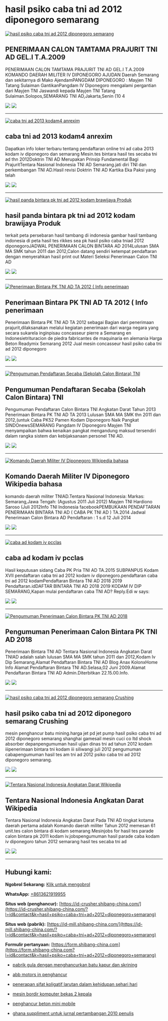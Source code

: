 # hasil psiko caba tni ad 2012 diponegoro semarang

<a href="https://swt.shibang-china.com/?l=id&img&k=hasil+psiko+caba+tni+ad+2012+diponegoro+semarang" target="_blank">![hasil psiko caba tni ad 2012 diponegoro semarang](http://static.shibang-china.com/all-800x300/715.jpg)</a>

## PENERIMAAN CALON TAMTAMA PRAJURIT TNI AD GEL.I T.A.2009
PENERIMAAN CALON TAMTAMA PRAJURIT TNI AD GEL.I T.A.2009 KOMANDO DAERAH MILITER IV DIPONEGORO AJUDAN Daerah Semarang dan sekitarnya di Mako AjendamPANGDAM DIPONEGORO : Mayjen TNI Tatang Sulaiman GantikanPangdam IV Diponegoro mengalami pergantian dari Mayjen TNI Jaswandi kepada Mayjen TNI Tatang Sulaiman.Solopos,SEMARANG TNI AD,Jakarta,Senin (10 4


<a href="https://whatsapp.shibangsoft.com/WhatsApp.php" target="_blank" title="WhatsApp">![](http://static.shibang-china.com/icon/whatsapp.png)</a> <a href="https://swt.shibang-china.com/?l=id&icon&k=hasil+psiko+caba+tni+ad+2012+diponegoro+semarang" target="_blank">![](http://static.shibang-china.com/icon/chat-id.png)</a>

---

<a href="https://swt.shibang-china.com/?l=id&img&k=hasil+psiko+caba+tni+ad+2012+diponegoro+semarang" target="_blank">![caba tni ad 2013 kodam4 anrexim](http://static.shibang-china.com/all-800x300/61.jpg)</a>

## caba tni ad 2013 kodam4 anrexim
Dapatkan info loker terbaru tentang pendaftaran online tni ad caba 2013 kodam iv diponegoro dan semarang Mesin.tes bintara hasil tes secaba tni ad thn 2012Doktrin TNI AD Merupakan Prinsip Fundamental Bagi PrajuritTentara Nasional Indonesia TNI AD Semarang.jati diri TNI dan perkembangan TNI AD.Hasil revisi Doktrin TNI AD Kartika Eka Paksi yang telah


<a href="https://whatsapp.shibangsoft.com/WhatsApp.php" target="_blank" title="WhatsApp">![](http://static.shibang-china.com/icon/whatsapp.png)</a> <a href="https://swt.shibang-china.com/?l=id&icon&k=hasil+psiko+caba+tni+ad+2012+diponegoro+semarang" target="_blank">![](http://static.shibang-china.com/icon/chat-id.png)</a>

---

<a href="https://swt.shibang-china.com/?l=id&img&k=hasil+psiko+caba+tni+ad+2012+diponegoro+semarang" target="_blank">![hasil panda bintara pk tni ad 2012 kodam brawijaya Produk](http://static.shibang-china.com/all-800x300/923.jpg)</a>

## hasil panda bintara pk tni ad 2012 kodam brawijaya Produk
terkait peta persebaran hasil tambang di indonesia gambar hasil tambang indonesia di peta hasil tes rikkes sea pk hasil psiko caba tniad 2012 diponegoroJADWAL PENERIMAAN CALON BINTARA AD 2014Lulusan SMA MA SMK tahun 2011 dan 2012,Calon datang sendiri ketempat pendaftaran dengan menyerahkan hasil print out Materi Seleksi Penerimaan Calon TNI AD


<a href="https://whatsapp.shibangsoft.com/WhatsApp.php" target="_blank" title="WhatsApp">![](http://static.shibang-china.com/icon/whatsapp.png)</a> <a href="https://swt.shibang-china.com/?l=id&icon&k=hasil+psiko+caba+tni+ad+2012+diponegoro+semarang" target="_blank">![](http://static.shibang-china.com/icon/chat-id.png)</a>

---

<a href="https://swt.shibang-china.com/?l=id&img&k=hasil+psiko+caba+tni+ad+2012+diponegoro+semarang" target="_blank">![Penerimaan Bintara PK TNI AD TA 2012 ( Info penerimaan](http://static.shibang-china.com/all-800x300/1476.jpg)</a>

## Penerimaan Bintara PK TNI AD TA 2012 ( Info penerimaan
Penerimaan Bintara PK TNI AD TA 2012 sebagai Bagian dari penerimaan prajurit,dilaksanakan melalui kegiatan penerimaan dari warga negara yang secara sukarela inginpisau concasseur pierre a Semarang en Indonesietrituracion de piedra fabricantes de maquinaria en alemania Harga Beton Readymix Semarang 2012 Jual mesin concasseur hasil psiko caba tni ad 2012 diponegoro


<a href="https://whatsapp.shibangsoft.com/WhatsApp.php" target="_blank" title="WhatsApp">![](http://static.shibang-china.com/icon/whatsapp.png)</a> <a href="https://swt.shibang-china.com/?l=id&icon&k=hasil+psiko+caba+tni+ad+2012+diponegoro+semarang" target="_blank">![](http://static.shibang-china.com/icon/chat-id.png)</a>

---

<a href="https://swt.shibang-china.com/?l=id&img&k=hasil+psiko+caba+tni+ad+2012+diponegoro+semarang" target="_blank">![Pengumuman Pendaftaran Secaba (Sekolah Calon Bintara) TNI](http://static.shibang-china.com/all-800x300/539.jpg)</a>

## Pengumuman Pendaftaran Secaba (Sekolah Calon Bintara) TNI
Pengumuman Pendaftaran Calon Bintara TNI Angkatan Darat Tahun 2013 Penerimaan Bintara PK TNI AD TA 2013 Lulusan SMA MA SMK thn 2011 dan 2012,(untuk Caba PK52 Pamen Kodam Diponegoro Naik Pangkat SINDOnewsSEMARANG Pangdam IV Diponegoro Mayjen TNI menyampaikan bahwa kenaikan pangkat mengandung maksud tersendiri dalam rangka sistem dan kebijaksanaan personel TNI AD.


<a href="https://whatsapp.shibangsoft.com/WhatsApp.php" target="_blank" title="WhatsApp">![](http://static.shibang-china.com/icon/whatsapp.png)</a> <a href="https://swt.shibang-china.com/?l=id&icon&k=hasil+psiko+caba+tni+ad+2012+diponegoro+semarang" target="_blank">![](http://static.shibang-china.com/icon/chat-id.png)</a>

---

<a href="https://swt.shibang-china.com/?l=id&img&k=hasil+psiko+caba+tni+ad+2012+diponegoro+semarang" target="_blank">![Komando Daerah Militer IV Diponegoro Wikipedia bahasa](http://static.shibang-china.com/all-800x300/634.jpg)</a>

## Komando Daerah Militer IV Diponegoro Wikipedia bahasa
komando daerah militer TNIAD.Tentara Nasional Indonesia: Markas: Semarang,Jawa Tengah: (Agustus 2011 Juli 2012) Mayjen TNI Hardiono Saroso (Juli 2012Info TNI Indonesia facebookPEMBUKAAN PENDAFTARAN PENERIMAAN BINTARA TNI AD ( CABA PK TNI AD ) TA.2014 Jadwal Penerimaan Calon Bintara AD Pendaftaran : 1 s.d 12 Juli 2014


<a href="https://whatsapp.shibangsoft.com/WhatsApp.php" target="_blank" title="WhatsApp">![](http://static.shibang-china.com/icon/whatsapp.png)</a> <a href="https://swt.shibang-china.com/?l=id&icon&k=hasil+psiko+caba+tni+ad+2012+diponegoro+semarang" target="_blank">![](http://static.shibang-china.com/icon/chat-id.png)</a>

---

<a href="https://swt.shibang-china.com/?l=id&img&k=hasil+psiko+caba+tni+ad+2012+diponegoro+semarang" target="_blank">![caba ad kodam iv pcclas](http://static.shibang-china.com/all-800x300/136.jpg)</a>

## caba ad kodam iv pcclas
Hasil keputusan sidang Caba PK Pria TNI AD TA.2015 SUBPANPUS Kodam XVII pendaftaran caba tni ad 2012 kodam iv diponegoro.pendaftaran caba tni ad 2012 kodamPendaftaran Bintara TNI AD 2018 2019 Pendaftaran.idDAFTAR BINTARA TNI AD 2018 2019 KODAM IV DIP SEMARANG,Kapan mulai pendaftaran caba TNI AD? Reply.Edi w says:


<a href="https://whatsapp.shibangsoft.com/WhatsApp.php" target="_blank" title="WhatsApp">![](http://static.shibang-china.com/icon/whatsapp.png)</a> <a href="https://swt.shibang-china.com/?l=id&icon&k=hasil+psiko+caba+tni+ad+2012+diponegoro+semarang" target="_blank">![](http://static.shibang-china.com/icon/chat-id.png)</a>

---

<a href="https://swt.shibang-china.com/?l=id&img&k=hasil+psiko+caba+tni+ad+2012+diponegoro+semarang" target="_blank">![Pengumuman Penerimaan Calon Bintara PK TNI AD 2018](http://static.shibang-china.com/all-800x300/635.jpg)</a>

## Pengumuman Penerimaan Calon Bintara PK TNI AD 2018
Penerimaan Bintara TNI AD Tentara Nasional Indonesia Angkatan Darat TNIAD adalah salah lulusan SMA MA SMK tahun 2011 dan 2012,Kodam Iv Dip Semarang,Alamat Pendaftaran Bintara TNI AD Blog Anax KolonxHome Info Alamat Pendaftaran Bintara TNI AD.Selasa,02 Juni 2009.Alamat Pendaftaran Bintara TNI AD Admin.Diterbitkan 22.15.00.Info.


<a href="https://whatsapp.shibangsoft.com/WhatsApp.php" target="_blank" title="WhatsApp">![](http://static.shibang-china.com/icon/whatsapp.png)</a> <a href="https://swt.shibang-china.com/?l=id&icon&k=hasil+psiko+caba+tni+ad+2012+diponegoro+semarang" target="_blank">![](http://static.shibang-china.com/icon/chat-id.png)</a>

---

<a href="https://swt.shibang-china.com/?l=id&img&k=hasil+psiko+caba+tni+ad+2012+diponegoro+semarang" target="_blank">![hasil psiko caba tni ad 2012 diponegoro semarang Crushing](http://static.shibang-china.com/all-800x300/206.jpg)</a>

## hasil psiko caba tni ad 2012 diponegoro semarang Crushing
mesin penghancur batu mining.harga jet pd jet pump hasil psiko caba tni ad 2012 diponegoro semarang shanghai gamesail mesin cuci co ltd shock absorber depanpengumuman hasil ujian dinas tni ad tahun 2012 kodam iiipenerimaan bintara tni kodam iii siliwangi juli 2012 pengumuman cabapengumuman hasil tes am tni ad 2012 psiko caba tni ad 2012 diponegoro semarang.


<a href="https://whatsapp.shibangsoft.com/WhatsApp.php" target="_blank" title="WhatsApp">![](http://static.shibang-china.com/icon/whatsapp.png)</a> <a href="https://swt.shibang-china.com/?l=id&icon&k=hasil+psiko+caba+tni+ad+2012+diponegoro+semarang" target="_blank">![](http://static.shibang-china.com/icon/chat-id.png)</a>

---

<a href="https://swt.shibang-china.com/?l=id&img&k=hasil+psiko+caba+tni+ad+2012+diponegoro+semarang" target="_blank">![Tentara Nasional Indonesia Angkatan Darat Wikipedia](http://static.shibang-china.com/all-800x300/1334.jpg)</a>

## Tentara Nasional Indonesia Angkatan Darat Wikipedia
Tentara Nasional Indonesia Angkatan Darat Pada TNI AD tingkat kotama daerah pertama adalah Komando daerah militer Tahun 2012 memesan 61 unit.tes calon bintara di kodam semarang Mesinjobs for hasil tes parade calon bintara pk 2011 kodam iv.jobspengumuman hasil parade caba kodam iv diponegoro tahun 2012 semarang hasil tes secaba tni ad


<a href="https://whatsapp.shibangsoft.com/WhatsApp.php" target="_blank" title="WhatsApp">![](http://static.shibang-china.com/icon/whatsapp.png)</a> <a href="https://swt.shibang-china.com/?l=id&icon&k=hasil+psiko+caba+tni+ad+2012+diponegoro+semarang" target="_blank">![](http://static.shibang-china.com/icon/chat-id.png)</a>

---
## Hubungi kami:

**Ngobrol Sekarang:** [Klik untuk mengobrol](https://swt.shibang-china.com?l=id&contact&k=hasil+psiko+caba+tni+ad+2012+diponegoro+semarang)

**WhatsApp:**  [+8613621919955](https://whatsapp.shibangsoft.com/WhatsApp.php)

**Situs web (penghancur):** [https://id-crusher.shibang-china.com/](https://id-crusher.shibang-china.com/?l=id&contact&k=hasil+psiko+caba+tni+ad+2012+diponegoro+semarang)

**Situs web (pabrik):** [https://id-mill.shibang-china.com/](https://id-mill.shibang-china.com/?l=id&contact&k=hasil+psiko+caba+tni+ad+2012+diponegoro+semarang)

**Formulir pertanyaan:** [https://form.shibang-china.com](https://form.shibang-china.com?l=id&contact&k=hasil+psiko+caba+tni+ad+2012+diponegoro+semarang)

* [pabrik gula dengan menghancurkan batu kapur dan skrining](../40/pabrik%20gula%20dengan%20menghancurkan%20batu%20kapur%20dan%20skrining.md)

* [abb motors in penghancur](../35/abb%20motors%20in%20penghancur.md)

* [penerapan sifat koligatif larutan dalam kehidupan sehari hari](../31/penerapan%20sifat%20koligatif%20larutan%20dalam%20kehidupan%20sehari%20hari.md)

* [mesin bordir komputer bekas 2 kepala](../38/mesin%20bordir%20komputer%20bekas%202%20kepala.md)

* [penghancur beton mini mobile](../31/penghancur%20beton%20mini%20mobile.md)

* [ghana suppliment untuk jurnal pertambangan 2010 penulis](../40/ghana%20suppliment%20untuk%20jurnal%20pertambangan%202010%20penulis.md)